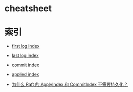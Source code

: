 cheatsheet
===

索引
===

* [first log index]()
* [last log index]()
* [commit index]()
* [applied index]()


* [为什么 Raft 的 ApplyIndex 和 CommitIndex 不需要持久化？](https://www.zhihu.com/question/382888510)